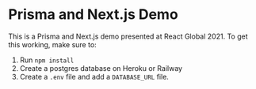 # Prisma and Next.js Demo

This is a Prisma and Next.js demo presented at React Global 2021. To get this working, make sure to:

1. Run `npm install`
2. Create a postgres database on Heroku or Railway
3. Create a `.env` file and add a `DATABASE_URL` file.
